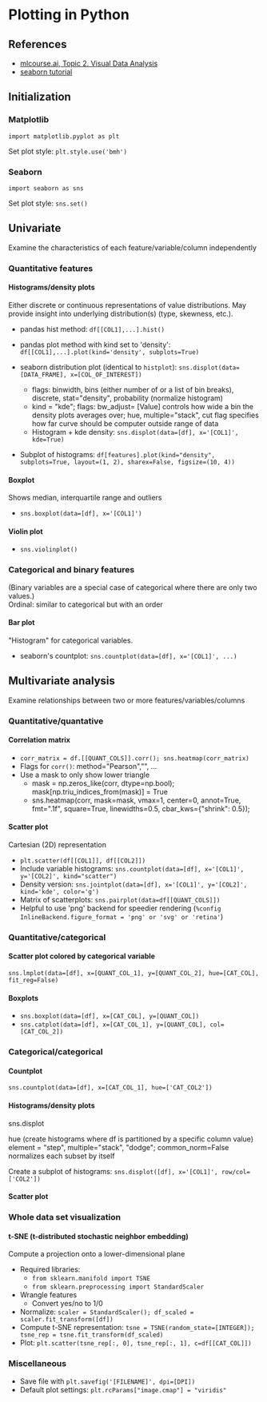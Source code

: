 # Plotting in Python

## References
* [mlcourse.ai, Topic 2.  Visual Data Analysis](https://mlcourse.ai/book/topic02/topic02_visual_data_analysis.html)
* [seaborn tutorial](https://seaborn.pydata.org/tutorial/distributions.html)

## Initialization


### Matplotlib  
`import matplotlib.pyplot as plt`

Set plot style:  `plt.style.use('bmh')`


### Seaborn  
`import seaborn as sns`

Set plot style:  `sns.set()`


## Univariate

Examine the characteristics of each feature/variable/column independently

### Quantitative features

#### Histograms/density plots  

Either discrete or continuous representations of value distributions.  May provide insight into underlying distribution(s) (type, skewness, etc.).

* pandas hist method:  `df[[COL1],...].hist()`  
* pandas plot method with kind set to 'density':  `df[[COL1],...].plot(kind='density', subplots=True)`  
* seaborn distribution plot (identical to `histplot`):  `sns.displot(data=[DATA_FRAME], x=[COL_OF_INTEREST])`  
    * flags: binwidth, bins (either number of or a list of bin breaks), discrete, stat="density", probability (normalize histogram)  
    * kind = "kde"; flags:  bw_adjust= [Value] controls how wide a bin the density plots averages over; hue, multiple="stack", cut flag specifies how far curve should be computer outside range of data  
    * Histogram + kde density:  `sns.displot(data=[df], x='[COL1]', kde=True)`  

* Subplot of histograms:  `df[features].plot(kind="density", subplots=True, layout=(1, 2), sharex=False, figsize=(10, 4))`


#### Boxplot
Shows median, interquartile range and outliers

* `sns.boxplot(data=[df], x='[COL1]')`


#### Violin plot

* `sns.violinplot()`





### Categorical and binary features

(Binary variables are a special case of categorical where there are only two values.)  
Ordinal:  similar to categorical but with an order


#### Bar plot

"Histogram" for categorical variables.

* seaborn's countplot:  `sns.countplot(data=[df], x='[COL1]', ...)`




## Multivariate analysis
Examine relationships between two or more features/variables/columns

### Quantitative/quantative


#### Correlation matrix

* `corr_matrix = df.[[QUANT_COLS]].corr(); sns.heatmap(corr_matrix)`
* Flags for `corr()`:  method="Pearson","", ...
* Use a mask to only show lower triangle
    * mask = np.zeros_like(corr, dtype=np.bool); mask[np.triu_indices_from(mask)] = True
    * sns.heatmap(corr, mask=mask, vmax=1, center=0, annot=True, fmt=".1f", square=True, linewidths=0.5, cbar_kws={"shrink": 0.5});

#### Scatter plot

Cartesian (2D) representation
* `plt.scatter(df[[COL1]], df[[COL2]])`  
* Include variable histograms:  `sns.countplot(data=[df], x='[COL1]', y='[COL2]', kind="scatter")`  
* Density version:  `sns.jointplot(data=[df], x='[COL1]', y='[COL2]', kind='kde', color='g')`  
* Matrix of scatterplots:  `sns.pairplot(data=df[[QUANT_COLS]])`  
* Helpful to use 'png' backend for speedier rendering (`%config InlineBackend.figure_format = 'png' or 'svg' or 'retina'`)  


### Quantitative/categorical

#### Scatter plot colored by categorical variable

`sns.lmplot(data=[df], x=[QUANT_COL_1], y=[QUANT_COL_2], hue=[CAT_COL], fit_reg=False)`

#### Boxplots
* `sns.boxplot(data=[df], x=[CAT_COL], y=[QUANT_COL])`
* `sns.catplot(data=[df], x=[CAT_COL_1], y=[QUANT_COL], col=[CAT_COL_2])`




### Categorical/categorical

#### Countplot
`sns.countplot(data=[df], x=[CAT_COL_1], hue=['CAT_COL2'])`





#### Histograms/density plots  

sns.displot  

hue (create histograms where df is partitioned by a specific column value)
element = "step", multiple="stack", "dodge"; common_norm=False normalizes each subset by itself

Create a subplot of histograms:  `sns.displot([df], x='[COL1]', row/col=['COL2'])`

#### Scatter plot


 



### Whole data set visualization


#### t-SNE (t-distributed stochastic neighbor embedding)
Compute a projection onto a lower-dimensional plane

* Required libraries:
    * `from sklearn.manifold import TSNE`
    * `from sklearn.preprocessing import StandardScaler`
* Wrangle features
    * Convert yes/no to 1/0
* Normalize:  `scaler = StandardScaler(); df_scaled = scaler.fit_transform([df])`
* Compute t-SNE representation:  `tsne = TSNE(random_state=[INTEGER]); tsne_rep = tsne.fit_transform(df_scaled)`
* Plot:  `plt.scatter(tsne_rep[:, 0], tsne_rep[:, 1], c=df[[CAT_COL]])`




### Miscellaneous
* Save file with `plt.savefig('[FILENAME]', dpi=[DPI])`
* Default plot settings:  `plt.rcParams["image.cmap"] = "viridis"`
